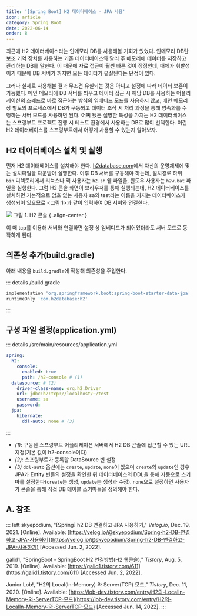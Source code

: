 ```yaml
---
title: '[Spring Boot] H2 데이터베이스 - JPA 사용'
icon: article
category: Spring Boot
date: 2022-06-14
order: 8
---
```


최근에 H2 데이터베이스라는 인메모리 DB를 사용해볼 기회가 있었다. 인메모리 DB란 보조 기억 장치를 사용하는 기존 데이터베이스와 달리 주 메모리에 데이터를 저장하고 관리하는 DB를 말한다. 이 때문에 자료 접근이 훨씬 빠른 것이 장점인데, 매체가 휘발성이기 때문에 DB 서버가 꺼지면 모든 데이터가 유실된다는 단점이 있다.

그러나 실제로 사용해본 결과 무조건 유실되는 것은 아니고 설정에 따라 데이터 보존이 가능했다. 메인 메모리에 DB 서버를 띄우고 데이터 접근 시 해당 DB를 사용하는 어플리케이션의 스레드로 바로 접근하는 방식의 임베디드 모드를 사용하지 않고, 메인 메모리 상 별도의 프로세스에서 DB가 구동되고 데이터 조작 시 처리 과정을 통해 영속화를 수행하는 서버 모드를 사용하면 된다. 어찌 됐든 설명한 특성을 가지는 H2 데이터베이스는 스프링부트 프로젝트 진행 시 테스트 환경에서 사용하는 DB로 많이 선택한다. 이런 H2 데이터베이스를 스프링부트에서 어떻게 사용할 수 있는지 알아보자.

## H2 데이터베이스 설치 및 실행
먼저 H2 데이터베이스를 설치해야 한다. [h2database.com](https://www.h2database.com/html/main.html)에서 자신의 운영체제에 맞는 설치파일을 다운받아 실행한다. 이후 DB 서버를 구동해야 하는데, 설치경로 하위 `bin` 디렉토리에서 리눅스나 맥 사용자는 `h2.sh` 쉘 파일을, 윈도우 사용자는 `h2w.bat` 파일을 실행한다. 그럼 H2 콘솔 화면이 브라우저를 통해 실행되는데, H2 데이터베이스를 설치하면 기본적으로 암호 없는 사용자 sa와 test라는 이름을 가지는 데이터베이스가 생성되어 있으므로 &lt;그림 1&gt;과 같이 입력하여 DB 서버와 연결한다.

![](https://drive.google.com/uc?export=view&id=1bUimiwtHzIYpP4gmIVpxLEzb-KQYx9qU)
그림 1. H2 콘솔
{ .align-center }

이 때 tcp를 이용해 서버와 연결하면 설정 상 임베디드가 되어있더라도 서버 모드로 동작하게 된다.

## 의존성 추가(build.gradle)
아래 내용을 `build.gradle`에 작성해 의존성을 주입한다.

::: details /build.gradle
```gradle
implementation 'org.springframework.boot:spring-boot-starter-data-jpa'
runtimeOnly 'com.h2database:h2'
```
:::


## 구성 파일 설정(application.yml)
::: details /src/main/resources/application.yml
```yml
spring:
  h2:
    console:
      enabled: true
      path: /h2-console # (1)
  datasource: # (2)
    driver-class-name: org.h2.Driver
    url: jdbc:h2:tcp://localhost/~/test
    username: sa
    password:
  jpa:
    hibernate:
      ddl-auto: none # (3)
```
:::

- *(1)*: 구동된 스프링부트 어플리케이션 서버에서 H2 DB 콘솔에 접근할 수 있는 URL 지정(기본 값이 h2-console이다)
- *(2)*: 스프링부트가 등록할 DataSource 빈 설정
- *(3)* `ddl-auto` 옵션에는 `create`, `update`, `none`이 있으며 `create`와 `update`인 경우 JPA가 Entity 빈들의 설정을 확인한 뒤 데이터베이스의 DDL을 통해 자동으로 스키마를 설정한다(`create`는 생성, `update`는 생성과 수정). `none`으로 설정하면 사용자가 콘솔을 통해 직접 DB 테이블 스키마들을 정의해야 한다.

## A. 참조
::: left
skyepodium, "[Spring] h2 DB 연결하고 JPA 사용하기," *Velog.io*, Dec. 19, 2021. [Online]. Available: [https://velog.io/@skyepodium/Spring-h2-DB-연결하고-JPA-사용하기](https://velog.io/@skyepodium/Spring-h2-DB-연결하고-JPA-사용하기) [Accessed Jun. 2, 2022].

galid1, "SpringBoot - SpringBoot H2 연결방법(H2 웹콘솔)," *Tistory*, Aug. 5, 2019. [Online]. Available: [https://galid1.tistory.com/611](https://galid1.tistory.com/611) [Accessed Jun. 2, 2022].

Junior Lob!, "H2의 Local(In-Memory) 와 Server(TCP) 모드," *Tistory*, Dec. 11, 2020. [Online]. Available: [https://lob-dev.tistory.com/entry/H2의-LocalIn-Memory-와-ServerTCP-모드](https://lob-dev.tistory.com/entry/H2의-LocalIn-Memory-와-ServerTCP-모드) [Accessed Jun. 14, 2022].
:::

<script setup lang="ts">
import DetailsOpen from "@DetailsOpen";
</script>

<DetailsOpen/>
